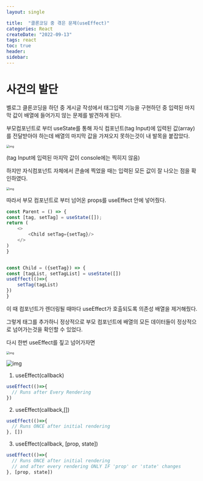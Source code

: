 ```yaml
---
layout: single 

title:  "클론코딩 중 겪은 문제(useEffect)"  
categories: React
createDate: "2022-09-13"
tags: react
toc: true
header:
sidebar: 
---
```


# 사건의 발단

벨로그 클론코딩을 하던 중 게시글 작성에서 태그입력 기능을 구현하던 중 입력된 마지막 값이 배열에 들어가지 않는 문제를 발견하게 된다.

부모컴포넌트로 부터 useState를 통해 자식 컴포넌트(tag Input)에 입력된 값(array)를 전달받아야 하는데 배열의 마지막 값을 가져오지 못하는것이 내 발목을 붙잡았다.

<img src="https://velog.velcdn.com/images/danchoi/post/85fffb0c-36f2-41a3-8414-db8b7914b4e3/image.png" alt="img" style="zoom:50%;" />

(tag Input에 입력된 마지막 값이 console에는 찍히지 않음)

하지만 자식컴포넌트 자체에서 콘솔에 찍었을 때는 입력된 모든 값이 잘 나오는 점을 확인하였다.

<img src="https://velog.velcdn.com/images/danchoi/post/59b3c145-25d1-4247-baec-1bbf7099b7cd/image.png" alt="img" style="zoom:50%;" />

따라서 부모 컴포넌트로 부터 넘어온 props를 useEffect 안에 넣어줬다.

```js
const Parent = () => {
const [tag, setTag] = useState([]);
return (
	<>
		<Child setTag={setTag}/>
	</>
)
}


const Child = ({setTag}) => {
const [tagList, setTagList] = useState([])
useEffect(()=>{
	setTag(tagList)
})
}

```

이 때 컴포넌트가 렌더링될 때마다 useEffect가 호출되도록 의존성 배열을 제거해줬다.

그렇게 태그를 추가하니 정상적으로 부모 컴포넌트에 배열의 모든 데이터들이 정상적으로 넘어가는것을 확인할 수 있었다.

다시 한번 useEffect를 짚고 넘어가자면

<img src="https://velog.velcdn.com/images/danchoi/post/87eadc86-f5f4-436a-9cf2-55b332c4dee6/image.png" alt="img" style="zoom:50%;" />

![img](https://velog.velcdn.com/images/danchoi/post/9a37790f-a379-4a24-87fc-0c5facdcb392/image.png)

1. useEffect(callback)

```js
useEffect(()=>{
  // Runs after Every Rendering
})
```

2. useEffect(callback,[])

```js
useEffect(()=>{
  // Runs ONCE after initial rendering
}, [])
```



3. useEffect(callback, [prop, state])

```js
useEffect(()=>{
  // Runs ONCE after initial rendering
  // and after every rendering ONLY IF 'prop' or 'state' changes
}, [prop, state])
```

